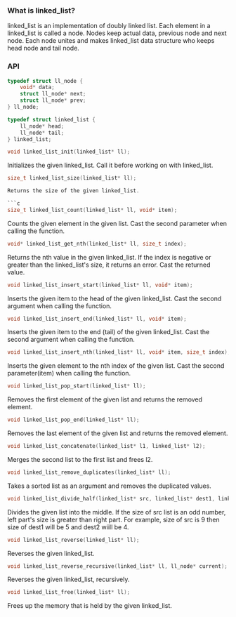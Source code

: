 ### What is linked_list?

linked_list is an implementation of doubly linked list. Each element in a linked_list is called a node. Nodes keep actual data, previous node and next node. Each node unites and makes linked_list data structure who keeps head node and tail node.

### API

```c
typedef struct ll_node {
	void* data;
	struct ll_node* next;
	struct ll_node* prev;
} ll_node;

typedef struct linked_list {
	ll_node* head;
	ll_node* tail;
} linked_list;
```

```c
void linked_list_init(linked_list* ll);
```

Initializes the given linked_list. Call it before working on with linked_list.

```c
size_t linked_list_size(linked_list* ll);

Returns the size of the given linked_list.

```c
size_t linked_list_count(linked_list* ll, void* item);
```

Counts the given element in the given list. Cast the second parameter when calling the function.

```c
void* linked_list_get_nth(linked_list* ll, size_t index);
```

Returns the nth value in the given linked_list. If the index is negative or greater than the linked_list's size, it returns an error. Cast the returned value.

```c
void linked_list_insert_start(linked_list* ll, void* item);
```

Inserts the given item to the head of the given linked_list. Cast the second argument when calling the function.

```c
void linked_list_insert_end(linked_list* ll, void* item);
```

Inserts the given item to the end (tail) of the given linked_list. Cast the second argument when calling the function.

```c
void linked_list_insert_nth(linked_list* ll, void* item, size_t index);
```

Inserts the given element to the nth index of the given list. Cast the second parameter(item) when calling the function.

```c
void linked_list_pop_start(linked_list* ll);
```

Removes the first element of the given list and returns the removed element.

```c
void linked_list_pop_end(linked_list* ll);
```

Removes the last element of the given list and returns the removed element.

```c
void linked_list_concatenate(linked_list* l1, linked_list* l2);
```

Merges the second list to the first list and frees l2.

```c
void linked_list_remove_duplicates(linked_list* ll);
```

Takes a sorted list as an argument and removes the duplicated values.

```c
void linked_list_divide_half(linked_list* src, linked_list* dest1, linked_list* dest2);
```

Divides the given list into the middle. If the size of src list is an odd number, left part's size is greater than right part. For example, size of src is 9 then size of dest1 will be 5 and dest2 wiill be 4.

```c
void linked_list_reverse(linked_list* ll);
```

Reverses the given linked_list.

```c
void linked_list_reverse_recursive(linked_list* ll, ll_node* current);
```

Reverses the given linked_list, recursively.

```c
void linked_list_free(linked_list* ll);
```

Frees up the memory that is held by the given linked_list.